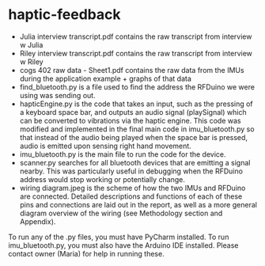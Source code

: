 # haptic-feedback
- Julia interview transcript.pdf contains the raw transcript from interview w Julia
- Riley interview transcript.pdf contains the raw transcript from interview w Riley
- cogs 402 raw data - Sheet1.pdf contains the raw data from the IMUs during the application example + graphs of that data
- find_bluetooth.py is a file used to find the address the RFDuino we were using was sending out. 
- hapticEngine.py is the code that takes an input, such as the pressing of a keyboard space bar, and outputs an audio signal (playSignal) which can be converted to vibrations via the haptic engine. This code was modified and implemented in the final main code in imu_bluetooth.py so that instead of the audio being played when the space bar is pressed, audio is emitted upon sensing right hand movement.
- imu_bluetooth.py is the main file to run the code for the device.
- scanner.py searches for all bluetooth devices that are emitting a signal nearby. This was particularly useful in debugging when the RFDuino address would stop working or potentially change.
- wiring diagram.jpeg is the scheme of how the two IMUs and RFDuino are connected. Detailed descriptions and functions of each of these pins and connections are laid out in the report, as well as a more general diagram overview of the wiring (see Methodology section and Appendix).  

To run any of the .py files, you must have PyCharm installed. To run imu_bluetooth.py, you must also have the Arduino IDE installed. Please contact owner (Maria) for help in running these. 
